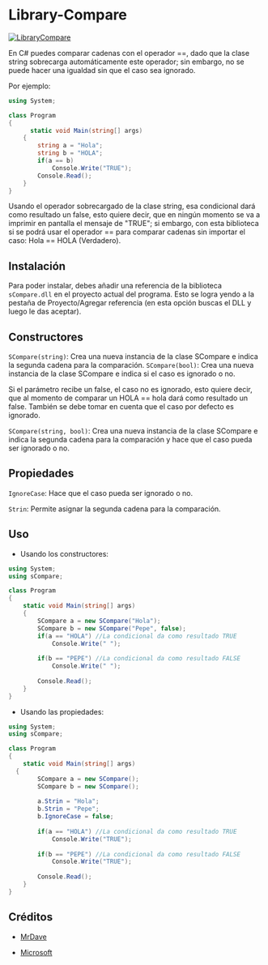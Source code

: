 # Library-Compare
[![LibraryCompare](https://shields.southcla.ws/badge/SCompare-v1.0-2f2f2f.svg?style=flat-square)](https://github.com/MrDave1999/Library-Compare)

En C# puedes comparar cadenas con el operador ==, dado que la clase string sobrecarga automáticamente este operador; sin embargo, no se puede hacer una igualdad sin que el caso sea ignorado.

Por ejemplo:
```C#
using System;

class Program
{
	  static void Main(string[] args)
    {
		string a = "Hola";
		string b = "HOLA";
		if(a == b)
			Console.Write("TRUE");
		Console.Read();
	}
}
```
Usando el operador sobrecargado de la clase string, esa condicional dará como resultado un false, esto quiere decir, que en ningún momento se va a imprimir en pantalla el mensaje de "TRUE"; si embargo, con esta biblioteca si se podrá usar el operador == para comparar cadenas sin importar el caso: Hola == HOLA (Verdadero).

## Instalación

Para poder instalar, debes añadir una referencia de la biblioteca `sCompare.dll` en el proyecto actual del programa. Esto se logra yendo a la pestaña de Proyecto/Agregar referencia (en esta opción buscas el DLL y luego le das aceptar).

## Constructores

`SCompare(string)`: Crea una nueva instancia de la clase SCompare e indica la segunda cadena para la comparación.
`SCompare(bool)`: Crea una nueva instancia de la clase SCompare e indica si el caso es ignorado o no.

Si el parámetro recibe un false, el caso no es ignorado, esto quiere decir, que al momento de comparar un HOLA == hola dará como resultado un false. También se debe tomar en cuenta que el caso por defecto es ignorado.

`SCompare(string, bool)`: Crea una nueva instancia de la clase SCompare e indica la segunda cadena para la comparación y hace que el caso pueda ser ignorado o no.

## Propiedades

`IgnoreCase`: Hace que el caso pueda ser ignorado o no.

`Strin`: Permite asignar la segunda cadena para la comparación.

## Uso

- Usando los constructores:
```C#
using System;
using sCompare;

class Program
{
	static void Main(string[] args)
    {
		SCompare a = new SCompare("Hola");
		SCompare b = new SCompare("Pepe", false);
		if(a == "HOLA") //La condicional da como resultado TRUE
			Console.Write(" ");
		
		if(b == "PEPE") //La condicional da como resultado FALSE
			Console.Write(" ");
		
		Console.Read();
	}
}
```
- Usando las propiedades:
```C#
using System;
using sCompare;

class Program
{
	static void Main(string[] args)
  {
		SCompare a = new SCompare();
		SCompare b = new SCompare();
		
		a.Strin = "Hola";
		b.Strin = "Pepe";
		b.IgnoreCase = false;
		
		if(a == "HOLA") //La condicional da como resultado TRUE
			Console.Write("TRUE");
		
		if(b == "PEPE") //La condicional da como resultado FALSE
			Console.Write("TRUE");
		
		Console.Read();
	}
}
```

## Créditos

- [MrDave](https://github.com/MrDave1999/Library-Compare)

- [Microsoft](https://github.com/microsoft)
